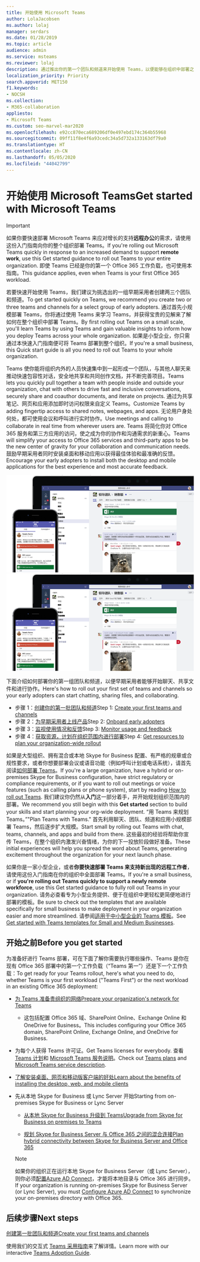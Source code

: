 ```yaml
---
title: 开始使用 Microsoft Teams
author: LolaJacobsen
ms.author: lolaj
manager: serdars
ms.date: 01/28/2019
ms.topic: article
audience: admin
ms.service: msteams
ms.reviewer: lolaj
description: 通过推出你的第一个团队和频道来开始使用 Teams，以便能够在组织中部署之前建立你的 Teams 体验。
localization_priority: Priority
search.appverid: MET150
f1.keywords:
- NOCSH
ms.collection:
- M365-collaboration
appliesto:
- Microsoft Teams
ms.custom: seo-marvel-mar2020
ms.openlocfilehash: e92cc870eca689206df0e497ebd174c364b55968
ms.sourcegitcommit: 09ff11f8e4f6a93cedc34a5d732a133163df79a0
ms.translationtype: HT
ms.contentlocale: zh-CN
ms.lasthandoff: 05/05/2020
ms.locfileid: "44042799"
---
```

# <a name="get-started-with-microsoft-teams"></a><span data-ttu-id="b23ce-103">开始使用 Microsoft Teams</span><span class="sxs-lookup"><span data-stu-id="b23ce-103">Get started with Microsoft Teams</span></span>

> [!IMPORTANT]
> <span data-ttu-id="b23ce-104">如果你要快速部署 Microsoft Teams 来应对增长的支持**远程办公**的需求，请使用这份入门指南向你的整个组织部署 Teams。</span><span class="sxs-lookup"><span data-stu-id="b23ce-104">If you're rolling out Microsoft Teams quickly in response to an increased demand to support **remote work**, use this Get started guidance to roll out Teams to your entire organization.</span></span> <span data-ttu-id="b23ce-105">即使 Teams 已经是你的第一个 Office 365 工作负载，也可使用本指南。</span><span class="sxs-lookup"><span data-stu-id="b23ce-105">This guidance applies, even when Teams is your first Office 365 workload.</span></span>

<span data-ttu-id="b23ce-106">若要快速开始使用 Teams，我们建议为挑选出的一组早期采用者创建两三个团队和频道。</span><span class="sxs-lookup"><span data-stu-id="b23ce-106">To get started quickly on Teams, we recommend you create two or three teams and channels for a select group of early adopters.</span></span> <span data-ttu-id="b23ce-107">通过首先小规模部署 Teams，你将通过使用 Teams 来学习 Teams，并获得宝贵的见解来了解如何在整个组织中部署 Teams。</span><span class="sxs-lookup"><span data-stu-id="b23ce-107">By first rolling out Teams on a small scale, you'll learn Teams by using Teams and gain valuable insights to inform how you deploy Teams across your whole organization.</span></span> <span data-ttu-id="b23ce-108">如果是小型企业，你只需通过本快速入门指南便可将 Teams 部署到整个组织。</span><span class="sxs-lookup"><span data-stu-id="b23ce-108">If you're a small business, this Quick start guide is all you need to roll out Teams to your whole organization.</span></span>


<span data-ttu-id="b23ce-109">Teams 使你能将组织内外的人员快速集中到一起形成一个团队，与其他人聊天来推动快速包容性对话，安全地共享和共同创作文档，并不断完善项目。</span><span class="sxs-lookup"><span data-stu-id="b23ce-109">Teams lets you quickly pull together a team with people inside and outside your organization, chat with others to drive fast and inclusive conversations, securely share and coauthor documents, and iterate on projects.</span></span> <span data-ttu-id="b23ce-110">通过为共享笔记、网页和应用添加即时访问权限来自定义 Teams。</span><span class="sxs-lookup"><span data-stu-id="b23ce-110">Customize Teams by adding fingertip access to shared notes, webpages, and apps.</span></span> <span data-ttu-id="b23ce-111">无论用户身处何处，都可使用会议和呼叫进行实时协作。</span><span class="sxs-lookup"><span data-stu-id="b23ce-111">Use meetings and calling to collaborate in real time from wherever users are.</span></span> <span data-ttu-id="b23ce-112">Teams 将简化你对 Office 365 服务和第三方应用的访问，使之成为你的协作和沟通需求的新重心。</span><span class="sxs-lookup"><span data-stu-id="b23ce-112">Teams will simplify your access to Office 365 services and  third-party apps to be the new center of gravity for your collaboration and communication needs.</span></span> <span data-ttu-id="b23ce-113">鼓励早期采用者同时安装桌面和移动应用以获得最佳体验和最准确的反馈。</span><span class="sxs-lookup"><span data-stu-id="b23ce-113">Encourage your early adopters to install both the desktop and mobile applications for the best experience and most accurate feedback.</span></span>

<span data-ttu-id="b23ce-114">![显示桌面和移动客户端用户接口的屏幕截图](media/get-started-microsoft-teams.png "显示桌面客户端和移动客户端用户接口的屏幕截图" )</span><span class="sxs-lookup"><span data-stu-id="b23ce-114">![Screen shot showing the desktop and mobile client user interfaces](media/get-started-microsoft-teams.png "Screen shot showing the Teams desktop client and mobile client user interface" )</span></span> 

<span data-ttu-id="b23ce-115">下面介绍如何部署你的第一组团队和频道，以便早期采用者能够开始聊天、共享文件和进行协作。</span><span class="sxs-lookup"><span data-stu-id="b23ce-115">Here's how to roll out your first set of teams and channels so your early adopters can start chatting, sharing files, and collaborating.</span></span>

- <span data-ttu-id="b23ce-116">步骤 1：[创建你的第一批团队和频道](get-started-with-teams-create-your-first-teams-and-channels.md)</span><span class="sxs-lookup"><span data-stu-id="b23ce-116">Step 1: [Create your first teams and channels](get-started-with-teams-create-your-first-teams-and-channels.md)</span></span>
- <span data-ttu-id="b23ce-117">步骤 2：[为早期采用者上线产品](get-started-with-teams-onboard-early-adopters.md)</span><span class="sxs-lookup"><span data-stu-id="b23ce-117">Step 2: [Onboard early adopters](get-started-with-teams-onboard-early-adopters.md)</span></span>
- <span data-ttu-id="b23ce-118">步骤 3：[监视使用情况和反馈](get-started-with-teams-monitor-usage-and-feedback.md)</span><span class="sxs-lookup"><span data-stu-id="b23ce-118">Step 3: [Monitor usage and feedback](get-started-with-teams-monitor-usage-and-feedback.md)</span></span>
- <span data-ttu-id="b23ce-119">步骤 4：[获取资源，计划在组织范围内进行部署](get-started-with-teams-resources-for-org-wide-rollout.md)</span><span class="sxs-lookup"><span data-stu-id="b23ce-119">Step 4: [Get resources to plan your organization-wide rollout](get-started-with-teams-resources-for-org-wide-rollout.md)</span></span>

<span data-ttu-id="b23ce-120">如果是大型组织、拥有混合或本地 Skype for Business 配置、有严格的规章或合规性要求，或者你想要部署会议或语音功能（例如呼叫计划或电话系统），请首先阅读[如何部署 Teams](how-to-roll-out-teams.md)。</span><span class="sxs-lookup"><span data-stu-id="b23ce-120">If you're a large organization, have a hybrid or on-premises Skype for Business configuration, have strict regulatory or compliance requirements, or if you want to roll out meetings or voice features (such as calling plans or phone system), start by reading [How to roll out Teams](how-to-roll-out-teams.md).</span></span> <span data-ttu-id="b23ce-121">我们建议你仍然从**入门**这一部分着手，并开始规划组织范围内的部署。</span><span class="sxs-lookup"><span data-stu-id="b23ce-121">We recommend you still begin with this **Get started** section to build your skills and start planning your org-wide deployment.</span></span> <span data-ttu-id="b23ce-122">“用 Teams 来规划 Teams。”</span><span class="sxs-lookup"><span data-stu-id="b23ce-122">"Plan Teams with Teams."</span></span> <span data-ttu-id="b23ce-123">首先利用聊天、团队、频道和应用小规模部署 Teams，然后逐步扩大规模。</span><span class="sxs-lookup"><span data-stu-id="b23ce-123">Start small by rolling out Teams with chat, teams, channels, and apps and build from there.</span></span> <span data-ttu-id="b23ce-124">这些最初的经验将帮助你宣传 Teams，在整个组织内激发兴奋情绪，为你的下一投放阶段做好准备。</span><span class="sxs-lookup"><span data-stu-id="b23ce-124">These initial experiences will help you spread the word about Teams, generating excitement throughout the organization for your next launch phase.</span></span> 

<span data-ttu-id="b23ce-125">如果你是一家小型企业，或者**你要快速部署 Teams 来支持新出现的远程工作者**，请使用这份入门指南在你的组织中全面部署 Teams。</span><span class="sxs-lookup"><span data-stu-id="b23ce-125">If you're a small business, or if **you're rolling out Teams quickly to support a newly remote workforce**, use this Get started guidance to fully roll out Teams in your organization.</span></span> <span data-ttu-id="b23ce-126">请务必查看专为小型业务提供、便于在组织中更轻松更简便地进行部署的模板。</span><span class="sxs-lookup"><span data-stu-id="b23ce-126">Be sure to check out the templates that are available specifically for small business to make deployment in your organization easier and more streamlined.</span></span> <span data-ttu-id="b23ce-127">请参阅[适用于中小型企业的 Teams 模板](https://docs.microsoft.com/microsoftteams/smb-templates)。</span><span class="sxs-lookup"><span data-stu-id="b23ce-127">See [Get started with Teams templates for Small and Medium Businesses](https://docs.microsoft.com/microsoftteams/smb-templates).</span></span>

## <a name="before-you-get-started"></a><span data-ttu-id="b23ce-128">开始之前</span><span class="sxs-lookup"><span data-stu-id="b23ce-128">Before you get started</span></span>

<span data-ttu-id="b23ce-129">为准备好进行 Teams 部署，可在下面了解你需要执行哪些操作、Teams 是你在现有 Office 365 部署中的第一个工作负载（“Teams 第一”）还是下一个工作负载：</span><span class="sxs-lookup"><span data-stu-id="b23ce-129">To get ready for your Teams rollout, here's what you need to do, whether Teams is your first workload ("Teams First") or the next workload in an existing Office 365 deployment:</span></span>

- [<span data-ttu-id="b23ce-130">为 Teams 准备贵组织的网络</span><span class="sxs-lookup"><span data-stu-id="b23ce-130">Prepare your organization's network for Teams</span></span>](prepare-network.md)
    - <span data-ttu-id="b23ce-131">这包括配置 Office 365 域、SharePoint Online、Exchange Online 和 OneDrive for Business。</span><span class="sxs-lookup"><span data-stu-id="b23ce-131">This includes configuring your Office 365 domain, SharePoint Online, Exchange Online, and OneDrive for Business.</span></span>

- <span data-ttu-id="b23ce-132">为每个人获得 Teams 许可证。</span><span class="sxs-lookup"><span data-stu-id="b23ce-132">Get Teams licenses for everybody.</span></span> <span data-ttu-id="b23ce-133">查看 [Teams 计划](https://www.microsoft.com/microsoft-365/microsoft-teams/compare-microsoft-teams-options)和 [Microsoft Teams 服务说明](https://docs.microsoft.com/office365/servicedescriptions/teams-service-description)。</span><span class="sxs-lookup"><span data-stu-id="b23ce-133">Check out [Teams plans](https://www.microsoft.com/microsoft-365/microsoft-teams/compare-microsoft-teams-options) and [Microsoft Teams service description](https://docs.microsoft.com/office365/servicedescriptions/teams-service-description).</span></span>

- [<span data-ttu-id="b23ce-134">了解安装桌面、网页和移动版客户端的好处</span><span class="sxs-lookup"><span data-stu-id="b23ce-134">Learn about the benefits of installing the desktop, web, and mobile clients</span></span>](get-clients.md)

- <span data-ttu-id="b23ce-135">先从本地 Skype for Business 或 Lync Server 开始</span><span class="sxs-lookup"><span data-stu-id="b23ce-135">Starting from on-premises Skype for Business or Lync Server</span></span>
   - [<span data-ttu-id="b23ce-136">从本地 Skype for Business 升级到 Teams</span><span class="sxs-lookup"><span data-stu-id="b23ce-136">Upgrade from Skype for Business on premises to Teams</span></span>](upgrade-to-Teams-execute-SkypeforBusinessHybridOnPrem.md) 
   
   - [<span data-ttu-id="b23ce-137">规划 Skype for Business Server 与 Office 365 之间的混合连接</span><span class="sxs-lookup"><span data-stu-id="b23ce-137">Plan hybrid connectivity between Skype for Business Server and Office 365</span></span>](https://docs.microsoft.com/SkypeForBusiness/hybrid/plan-hybrid-connectivity)
   
   > [!NOTE]
   > <span data-ttu-id="b23ce-138">如果你的组织正在运行本地 Skype for Business Server（或 Lync Server），则你必须[配置Azure AD Connect](https://docs.microsoft.com/SkypeForBusiness/hybrid/configure-azure-ad-connect)，才能将本地目录与 Office 365 进行同步。</span><span class="sxs-lookup"><span data-stu-id="b23ce-138">If your organization is running on-premises Skype for Business Server (or Lync Server), you must [Configure Azure AD Connect](https://docs.microsoft.com/SkypeForBusiness/hybrid/configure-azure-ad-connect) to synchronize your on-premises directory with Office 365.</span></span> 


## <a name="next-steps"></a><span data-ttu-id="b23ce-139">后续步骤</span><span class="sxs-lookup"><span data-stu-id="b23ce-139">Next steps</span></span>

[<span data-ttu-id="b23ce-140">创建第一批团队和频道</span><span class="sxs-lookup"><span data-stu-id="b23ce-140">Create your first teams and channels</span></span>](get-started-with-teams-create-your-first-teams-and-channels.md)

<span data-ttu-id="b23ce-141">使用我们的交互式 [Teams 采用指南](https://aka.ms/teamstoolkit)来了解详情。</span><span class="sxs-lookup"><span data-stu-id="b23ce-141">Learn more with our interactive [Teams Adoption Guide](https://aka.ms/teamstoolkit).</span></span>

